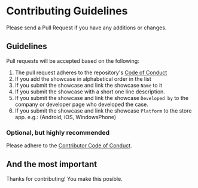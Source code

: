 # Contributing Guidelines

Please send a Pull Request if you have any additions or changes.

## Guidelines

Pull requests will be accepted based on the following:

1. The pull request adheres to the repository's [Code of Conduct](/CODE_OF_CONDUCT.md)
1. If you add the showcase in alphabetical order in the list
1. If you submit the showcase and link the showcase `Name` to it
1. If you submit the showcase with a short one line description.
1. If you submit the showcase and link the showcase `Developed by` to the company or developer page who developed the case.
1. If you submit the showcase and link the showcase `Platform` to the store app. e.g.: (Android, iOS, WindowsPhone)

### Optional, but highly recommended

Please adhere to the [Contributor Code of Conduct](CodeOfConduct.md).

## And the most important

Thanks for contributing! You make this posible.
